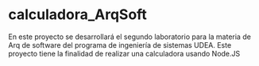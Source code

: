# calculadora_ArqSoft
En este proyecto se desarrollará el segundo laboratorio para la materia de Arq de software del programa de ingeniería de sistemas UDEA. Este proyecto tiene la finalidad de realizar una calculadora usando Node.JS
